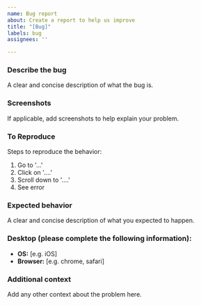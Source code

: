 ```yaml
---
name: Bug report
about: Create a report to help us improve
title: "[Bug]"
labels: bug
assignees: ''

---
```


### Describe the bug

A clear and concise description of what the bug is.

### Screenshots

If applicable, add screenshots to help explain your problem.

### To Reproduce

Steps to reproduce the behavior:

1. Go to '...'
2. Click on '....'
3. Scroll down to '....'
4. See error

### Expected behavior

A clear and concise description of what you expected to happen.

### Desktop (please complete the following information):

-   **OS:** [e.g. iOS]
-   **Browser:** [e.g. chrome, safari]

### Additional context

Add any other context about the problem here.
